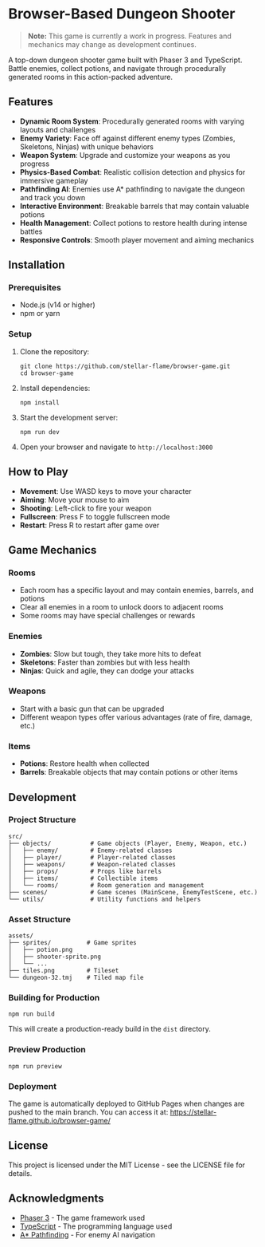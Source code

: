 # Browser-Based Dungeon Shooter

> **Note:** This game is currently a work in progress. Features and mechanics may change as development continues.

A top-down dungeon shooter game built with Phaser 3 and TypeScript. Battle enemies, collect potions, and navigate through procedurally generated rooms in this action-packed adventure.

## Features

- **Dynamic Room System**: Procedurally generated rooms with varying layouts and challenges
- **Enemy Variety**: Face off against different enemy types (Zombies, Skeletons, Ninjas) with unique behaviors
- **Weapon System**: Upgrade and customize your weapons as you progress
- **Physics-Based Combat**: Realistic collision detection and physics for immersive gameplay
- **Pathfinding AI**: Enemies use A* pathfinding to navigate the dungeon and track you down
- **Interactive Environment**: Breakable barrels that may contain valuable potions
- **Health Management**: Collect potions to restore health during intense battles
- **Responsive Controls**: Smooth player movement and aiming mechanics

## Installation

### Prerequisites

- Node.js (v14 or higher)
- npm or yarn

### Setup

1. Clone the repository:
   ```
   git clone https://github.com/stellar-flame/browser-game.git
   cd browser-game
   ```

2. Install dependencies:
   ```
   npm install
   ```

3. Start the development server:
   ```
   npm run dev
   ```

4. Open your browser and navigate to `http://localhost:3000`

## How to Play

- **Movement**: Use WASD keys to move your character
- **Aiming**: Move your mouse to aim
- **Shooting**: Left-click to fire your weapon
- **Fullscreen**: Press F to toggle fullscreen mode
- **Restart**: Press R to restart after game over

## Game Mechanics

### Rooms
- Each room has a specific layout and may contain enemies, barrels, and potions
- Clear all enemies in a room to unlock doors to adjacent rooms
- Some rooms may have special challenges or rewards

### Enemies
- **Zombies**: Slow but tough, they take more hits to defeat
- **Skeletons**: Faster than zombies but with less health
- **Ninjas**: Quick and agile, they can dodge your attacks

### Weapons
- Start with a basic gun that can be upgraded
- Different weapon types offer various advantages (rate of fire, damage, etc.)

### Items
- **Potions**: Restore health when collected
- **Barrels**: Breakable objects that may contain potions or other items

## Development

### Project Structure

```
src/
├── objects/           # Game objects (Player, Enemy, Weapon, etc.)
│   ├── enemy/         # Enemy-related classes
│   ├── player/        # Player-related classes
│   ├── weapons/       # Weapon-related classes
│   ├── props/         # Props like barrels
│   ├── items/         # Collectible items
│   └── rooms/         # Room generation and management
├── scenes/            # Game scenes (MainScene, EnemyTestScene, etc.)
└── utils/             # Utility functions and helpers
```

### Asset Structure
```
assets/
├── sprites/          # Game sprites
│   ├── potion.png
│   ├── shooter-sprite.png
│   └── ...
├── tiles.png         # Tileset
└── dungeon-32.tmj    # Tiled map file
```

### Building for Production

```
npm run build
```

This will create a production-ready build in the `dist` directory.

### Preview Production
```
npm run preview
```

### Deployment
The game is automatically deployed to GitHub Pages when changes are pushed to the main branch.
You can access it at: https://stellar-flame.github.io/browser-game/

## License

This project is licensed under the MIT License - see the LICENSE file for details.

## Acknowledgments

- [Phaser 3](https://phaser.io/phaser3) - The game framework used
- [TypeScript](https://www.typescriptlang.org/) - The programming language used
- [A* Pathfinding](https://github.com/roydejong/phaser-pathfinding) - For enemy AI navigation 